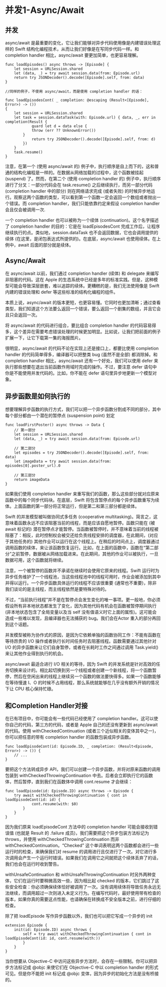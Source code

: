 # 并发1-Async/Await


## 并发

async/await 是最重要的变化，它让我们能够对异步代码使用像是内建错误处理这样的 Swift 结构化编程技术，从而让我们好像是在写同步代码一样。和 completion handler 相比，async/await 要更加简单，也更容易理解。
```
func loadEpisodes() async throws -> [Episode] {
	let session = URLSession.shared
	let (data, _) = try await session.data(from: Episode.url)
	return try JSONDecoder().decode([Episode].self, from: data)
}

//同样的例子，不使用 async/await，而是使用 completion handler 的话：

func loadEpisodesCont( _ completion: @escaping (Result<[Episode], Error>) -> ())
{
	let session = URLSession.shared
	let task = session.dataTask(with: Episode.url) { data, _, err in 		completion(Result {
			guard let d = data else {
			throw (err ?? UnknownError())
		}
			return try JSONDecoder().decode([Episode].self, from: d)
		})
	}
	task.resume()
}
```

注意，在第一个 (使用 async/await 的) 例子中，执行顺序是自上而下的，这和普通的结构化编程是一样的。在数据从网络加载的过程中，这个函数被挂起 (suspend) 了。然而，在第二个 (使用 completion handler 的) 例子中，执行顺序进行了分叉：一部分代码会在 task.resume() 之后继续执行，而另一部分代码 (completion handler 中的部分) 则在网络请求完成 (或者失败) 的时候异步地运行。观察这两个函数的类型，可以看到第一个函数一定会返回一个数组或者抛出一个错误。而 completion handler，我们只能依靠约定来假设 completion handler 会且仅会被调用一次.

一个 completion handler 也可以被称为一个续体 (continuation)。这个名字描述了 completion handler 的目的：它是在 loadEpisodesCont 完成工作后，让程序继续执行的点。类似地，session.dataTask 也不会返回数据，它也会调用提供的续体 (在这里，是闭包表达式所提供的)。在底层，async/await 也使用续体。在上例中，await 后面的部分就是续体。


## Async/Await

在 async/await 以前，我们通过 completion handler (续体) 和 delegate 来编写非阻塞的代码。这在 Apple 的生态系统中已经是多年的标准实践。但是，这种模型可能会导致深层嵌套，难以追踪的续体。更糟糕的是，我们无法使用像是 Swift 内建的错误处理和 defer 等这些标准的结构化编程的组件。

本质上说，async/await 的版本更短，也更容易懂。它同时也更加清晰；通过查看类型，我们知道这个方法要么返回一个错误，要么返回一个剧集的数组，并且它会且只会返回一次。

将 async/await 的代码进行组合，要比组合 completion handler 的代码容易得多，这个差异在需要考虑错误处理的时候更加明显。比如说，让我们把前面的例子扩展一下，让它下载第一集的海报图片。

很明显，async/await 的代码不论在实现上还是接口上，都要比使用 completion handler 的代码简单得多，编译器可以把整类 bug (虽然不是全部) 都消除掉。和 completion handler 相比，async/await 还有一个好处，我们可以使用 defer 来执行那些想要在退出当前函数作用域时完成的操作。不过，要注意 defer 语句中你是不能使用并发代码的。比如，你不能在 defer 语句里异步地更新一个模型对象。


## 异步函数是如何执行的

想要理解异步函数的执行方式，我们可以把一个异步函数分割成不同的部分，其中每个部分都由一个潜在的暂停点 (suspension point) 划定

```
func loadFirstPoster() async throws -> Data {
	// 第一部分
	let session = URLSession.shared
	let (data, _) = try await session.data(from: Episode.url)

	// 第二部分
	let episodes = try JSONDecoder().decode([Episode].self, from: data)
	let imageData = try await session.data(from: episodes[0].poster_url).0

	// 第三部分
	return imageData
}
```
如果我们使用 completion handler 来重写我们的函数，那么这些部分就对应原来函数中的每个同步代码块。在底层，Swift 将包含暂停点的每个异步函数重写为续体。上面函数的第一部分将正常运行，但是第二和第三部分都是续体。

Swift 的并发模型被叫做协同式多任务 (cooperative multitasking)。简言之，这意味着函数永远不应该阻塞当前的线程，而是应该自愿地暂停。函数只能在 (被 await 标记的) 潜在暂停点才能暂停。当函数被暂停时，并不意味着当前的线程被阻塞了：相反，此时控制权会被交还给负责线程安排的调度器，在此期间，(对应于其他任务的) 其他作业可以运行在这个线程上。在稍后的时间点上，调度器通过调用函数的续体，来让该函数恢复运行。比如，在上面的函数中，函数在“第二部分”之前暂停，数据被从网络加载进来。在此期间，其他的作业可以被执行，一旦数据可用，这个函数就将继续。

注意，一个被暂停的函数并不承诺在继续时会使用它原来的线程。Swift 运行时为异步任务维护了一个线程池，当这些线程池中的线程可用时，作业会被添加到其中并得以运行。一个异步函数具体运行的线程不应该很重要 (通常也不重要)，除非我们谈论的是主线程，而主线程依然是要特殊对待的。

不过，“当前执行线程”并不是在暂停点会发生变化的唯一事项。更一般地，你必须假设所有非本地状态都发生了变化，因为其他代码有机会在函数被暂停期间执行 (非本地状态包含了全局变量以及当 self 没有值语义时它上面的属性)。这可能会造成一些难以发现，且编译器也无法捕获的 bug。我们会在Actor 重入的部分再回到这个话题。

并发模型被称为协作式的原因，是因为它依赖单独的函数协同工作：不能有函数在等待昂贵的 I/O 操作或者执行长时间任务时去阻塞线程。函数需要通过其他针对 I/O 的异步函数来让它们自身暂停，或者在长耗时工作之间通过调用 Task.yield() 来让其他作业得到执行的机会。

async/await 最适合进行 I/O 相关的等待，因为 Swift 的并发系统是针对高效的任务切换来设计的。相比起切换到另一个线程或者创建一个新线程，将一个函数暂停，然后在空闲出来的线程上继续另一个函数的做法要快得多。如果一个函数能够在等待慢速 I、O 的时候不占用线程，那么系统就能够在几乎没有额外开销的情况下让 CPU 核心保持忙碌。


## 和Completion Handler对接

在已有项目中，你可能会有一些代码已经使用了 completion handler。这可以使你自己的代码，第三方的代码，或者是 Apple 自己的还没有更新到 async/await 的代码。使用 withCheckedContinuation (或者三个近似相关的变体其中之一)，你可以把任意的带有 completion handler 的函数包装成异步函数。

```
func loadEpisodeCont(id: Episode.ID, _ completion: (Result<Episode, Error>) -> ()) {
	// ...
}
```
要把这个方法转成异步 API，我们可以创建一个异步函数，并将对原来函数的调用包装到 withCheckedThrowingContinuation 中去。后者会立即执行它的函数体，然后暂停，直到我们在函数体中调用 cont.resume 才会继续：
```
func loadEpisode(id: Episode.ID) async throws -> Episode {
	try await withCheckedThrowingContinuation { cont in loadEpisodeCont(id: id) { 
			cont.resume(with: $0)
		}
	}
}
```

因为我们原来 loadEpisodeCont 方法中的 completion handler 可能会接收到错误值 (也就是 Result 的 .failure 成员)，我们需要把这个异步包装方法标记为 throws，并使用 withCheckedThrowingContinuation 而非 withCheckedContinuation。“Checked” 这个单词表明这两个函数都会进行一些运行时的检查，来确保我们对 resume 的调用进行且仅进行了一次。对它进行多次调用会产生一个运行时错误。如果我们在调用它之间就把这个续体丢弃了的话，我们也会在运行时收到警告。


withUnsafeContinuation 和 withUnsafeThrowingContinuation 时另外两种变体，它们在运行时要稍微高效一些，因为相比起 checked 的版本，它们跳过了这些安全检查：你必须确保续体恰好被调用了一次。没有调用续体将导致任务永远无法继续，而调用超过一次则进入未定义行为。在编写代码时，最好使用带有检查的版本，如果你真的需要这点性能，也请确保在转换成不安全版本之前，进行仔细的检查。

除了把 loadEpisode 写作异步函数以外，我们也可以把它写成一个异步的 init
```
extension Episode {
	init(id: Episode.ID) async throws {
		self = try await withCheckedThrowingContinuation { cont in loadEpisodeCont(id: id, cont.resume(with:))
		}
	}
}
```
当你想要从 Objective-C 中访问这些异步方法时，会存在一些限制。你可以把异步方法标记成 @objc 来使它们在 Objective-C 中以 completion handler 的形式可见。但是你不能把 init 标记成 @objc 变体，因为异步的初始化方法是没有桥接的。

